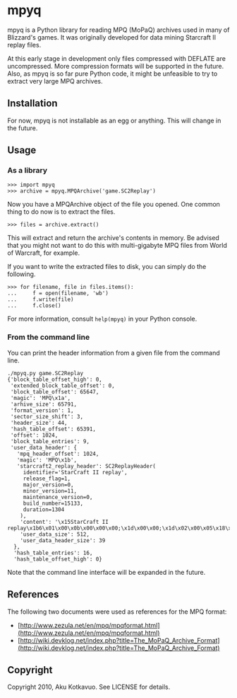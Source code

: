 # mpyq

mpyq is a Python library for reading MPQ (MoPaQ) archives used in many of
Blizzard's games. It was originally developed for data mining Starcraft II
replay files.

At this early stage in development only files compressed with DEFLATE are
uncompressed. More compression formats will be supported in the future. Also,
as mpyq is so far pure Python code, it might be unfeasible to try to extract
very large MPQ archives.

## Installation

For now, mpyq is not installable as an egg or anything. This will change
in the future.

## Usage

### As a library

    >>> import mpyq
    >>> archive = mpyq.MPQArchive('game.SC2Replay')

Now you have a MPQArchive object of the file you opened. One common thing
to do now is to extract the files.

    >>> files = archive.extract()

This will extract and return the archive's contents in memory. Be advised
that you might not want to do this with multi-gigabyte MPQ files from
World of Warcraft, for example.

If you want to write the extracted files to disk, you can simply do the
following.

    >>> for filename, file in files.items():
    ...     f = open(filename, 'wb')
    ...     f.write(file)
    ...     f.close()

For more information, consult `help(mpyq)` in your Python console.

### From the command line

You can print the header information from a given file from the command line.

    ./mpyq.py game.SC2Replay
    {'block_table_offset_high': 0,
     'extended_block_table_offset': 0,
     'block_table_offset': 65647,
     'magic': 'MPQ\x1a',
     'arhive_size': 65791,
     'format_version': 1,
     'sector_size_shift': 3,
     'header_size': 44,
     'hash_table_offset': 65391,
     'offset': 1024,
     'block_table_entries': 9,
     'user_data_header': {
       'mpq_header_offset': 1024,
       'magic': 'MPQ\x1b',
       'starcraft2_replay_header': SC2ReplayHeader(
         identifier='StarCraft II replay',
         release_flag=1,
         major_version=0,
         minor_version=11,
         maintenance_version=0,
         build_number=15133,
         duration=1304
        ),
        'content': '\x15StarCraft II replay\x1b6\x01\x00\x0b\x00\x00\x00;\x1d\x00\x00;\x1d\x02\x00\x05\x18\x03',
        'user_data_size': 512,
        'user_data_header_size': 39
      },
      'hash_table_entries': 16,
      'hash_table_offset_high': 0}

Note that the command line interface will be expanded in the future.

## References

The following two documents were used as references for the MPQ format:

 * [http://www.zezula.net/en/mpq/mpqformat.html](http://www.zezula.net/en/mpq/mpqformat.html)
 * [http://wiki.devklog.net/index.php?title=The_MoPaQ_Archive_Format](http://wiki.devklog.net/index.php?title=The_MoPaQ_Archive_Format)


## Copyright

Copyright 2010, Aku Kotkavuo. See LICENSE for details.
